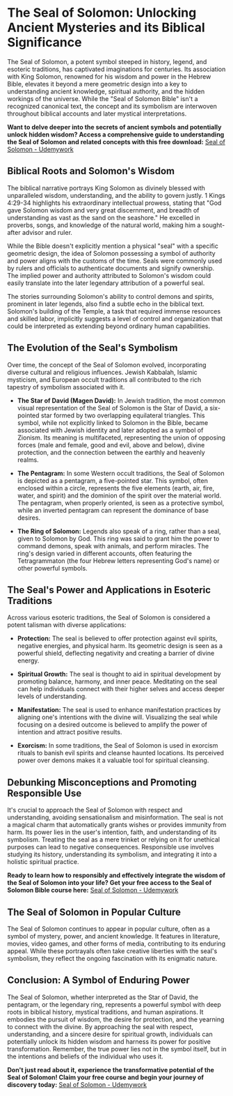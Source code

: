 # The Seal of Solomon: Unlocking Ancient Mysteries and its Biblical Significance

The Seal of Solomon, a potent symbol steeped in history, legend, and esoteric traditions, has captivated imaginations for centuries. Its association with King Solomon, renowned for his wisdom and power in the Hebrew Bible, elevates it beyond a mere geometric design into a key to understanding ancient knowledge, spiritual authority, and the hidden workings of the universe. While the "Seal of Solomon Bible" isn't a recognized canonical text, the concept and its symbolism are interwoven throughout biblical accounts and later mystical interpretations.

**Want to delve deeper into the secrets of ancient symbols and potentially unlock hidden wisdom? Access a comprehensive guide to understanding the Seal of Solomon and related concepts with this free download:** [Seal of Solomon - Udemywork](https://udemywork.com/seal-of-solomon-bible)

## Biblical Roots and Solomon's Wisdom

The biblical narrative portrays King Solomon as divinely blessed with unparalleled wisdom, understanding, and the ability to govern justly. 1 Kings 4:29-34 highlights his extraordinary intellectual prowess, stating that "God gave Solomon wisdom and very great discernment, and breadth of understanding as vast as the sand on the seashore."  He excelled in proverbs, songs, and knowledge of the natural world, making him a sought-after advisor and ruler.

While the Bible doesn't explicitly mention a physical "seal" with a specific geometric design, the idea of Solomon possessing a symbol of authority and power aligns with the customs of the time.  Seals were commonly used by rulers and officials to authenticate documents and signify ownership. The implied power and authority attributed to Solomon's wisdom could easily translate into the later legendary attribution of a powerful seal.

The stories surrounding Solomon's ability to control demons and spirits, prominent in later legends, also find a subtle echo in the biblical text. Solomon's building of the Temple, a task that required immense resources and skilled labor, implicitly suggests a level of control and organization that could be interpreted as extending beyond ordinary human capabilities.

## The Evolution of the Seal's Symbolism

Over time, the concept of the Seal of Solomon evolved, incorporating diverse cultural and religious influences.  Jewish Kabbalah, Islamic mysticism, and European occult traditions all contributed to the rich tapestry of symbolism associated with it.

*   **The Star of David (Magen David):** In Jewish tradition, the most common visual representation of the Seal of Solomon is the Star of David, a six-pointed star formed by two overlapping equilateral triangles. This symbol, while not explicitly linked to Solomon in the Bible, became associated with Jewish identity and later adopted as a symbol of Zionism. Its meaning is multifaceted, representing the union of opposing forces (male and female, good and evil, above and below), divine protection, and the connection between the earthly and heavenly realms.

*   **The Pentagram:** In some Western occult traditions, the Seal of Solomon is depicted as a pentagram, a five-pointed star. This symbol, often enclosed within a circle, represents the five elements (earth, air, fire, water, and spirit) and the dominion of the spirit over the material world. The pentagram, when properly oriented, is seen as a protective symbol, while an inverted pentagram can represent the dominance of base desires.

*   **The Ring of Solomon:** Legends also speak of a ring, rather than a seal, given to Solomon by God. This ring was said to grant him the power to command demons, speak with animals, and perform miracles.  The ring's design varied in different accounts, often featuring the Tetragrammaton (the four Hebrew letters representing God's name) or other powerful symbols.

## The Seal's Power and Applications in Esoteric Traditions

Across various esoteric traditions, the Seal of Solomon is considered a potent talisman with diverse applications:

*   **Protection:** The seal is believed to offer protection against evil spirits, negative energies, and physical harm.  Its geometric design is seen as a powerful shield, deflecting negativity and creating a barrier of divine energy.

*   **Spiritual Growth:** The seal is thought to aid in spiritual development by promoting balance, harmony, and inner peace.  Meditating on the seal can help individuals connect with their higher selves and access deeper levels of understanding.

*   **Manifestation:**  The seal is used to enhance manifestation practices by aligning one's intentions with the divine will.  Visualizing the seal while focusing on a desired outcome is believed to amplify the power of intention and attract positive results.

*   **Exorcism:** In some traditions, the Seal of Solomon is used in exorcism rituals to banish evil spirits and cleanse haunted locations.  Its perceived power over demons makes it a valuable tool for spiritual cleansing.

## Debunking Misconceptions and Promoting Responsible Use

It's crucial to approach the Seal of Solomon with respect and understanding, avoiding sensationalism and misinformation. The seal is not a magical charm that automatically grants wishes or provides immunity from harm. Its power lies in the user's intention, faith, and understanding of its symbolism.  Treating the seal as a mere trinket or relying on it for unethical purposes can lead to negative consequences.  Responsible use involves studying its history, understanding its symbolism, and integrating it into a holistic spiritual practice.

**Ready to learn how to responsibly and effectively integrate the wisdom of the Seal of Solomon into your life? Get your free access to the Seal of Solomon Bible course here:** [Seal of Solomon - Udemywork](https://udemywork.com/seal-of-solomon-bible)

## The Seal of Solomon in Popular Culture

The Seal of Solomon continues to appear in popular culture, often as a symbol of mystery, power, and ancient knowledge. It features in literature, movies, video games, and other forms of media, contributing to its enduring appeal.  While these portrayals often take creative liberties with the seal's symbolism, they reflect the ongoing fascination with its enigmatic nature.

## Conclusion: A Symbol of Enduring Power

The Seal of Solomon, whether interpreted as the Star of David, the pentagram, or the legendary ring, represents a powerful symbol with deep roots in biblical history, mystical traditions, and human aspirations.  It embodies the pursuit of wisdom, the desire for protection, and the yearning to connect with the divine.  By approaching the seal with respect, understanding, and a sincere desire for spiritual growth, individuals can potentially unlock its hidden wisdom and harness its power for positive transformation. Remember, the true power lies not in the symbol itself, but in the intentions and beliefs of the individual who uses it.

**Don't just read about it, experience the transformative potential of the Seal of Solomon! Claim your free course and begin your journey of discovery today:** [Seal of Solomon - Udemywork](https://udemywork.com/seal-of-solomon-bible)
